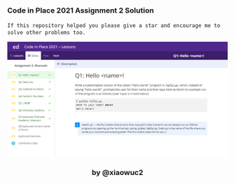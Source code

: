 ### Code in Place 2021 Assignment 2 Solution
```
If this repository helped you please give a star and encourage me to solve other problems too.
```

<p align="center">
  <a href="https://qxresearch.github.io/qxresearch">
    <img src="https://github.com/xiaowuc2/xiaowuc2/blob/master/source/ranger-1/gk.png" alt="Logo">
  </a>

  <h3 align="center">by @xiaowuc2</h3>

  <p align="center">
  </p>
</p>

